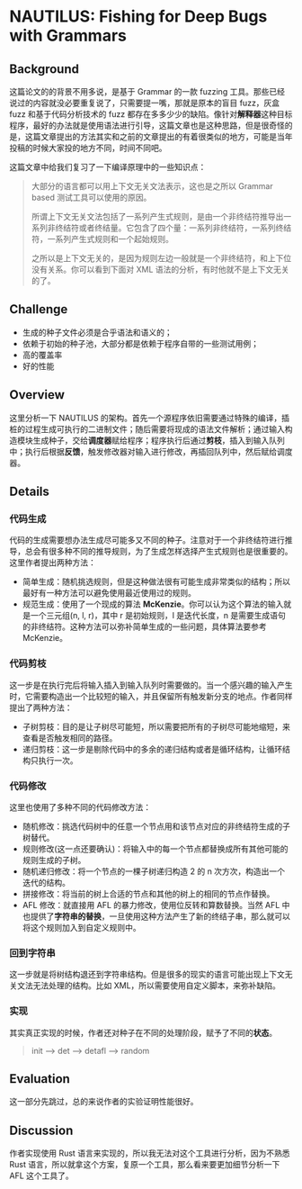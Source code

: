 # NAUTILUS: Fishing for Deep Bugs with Grammars

## Background

这篇论文的的背景不用多说，是基于 Grammar 的一款 fuzzing 工具。那些已经说过的内容就没必要重复说了，只需要提一嘴，那就是原本的盲目 fuzz，灰盒 fuzz 和基于代码分析技术的 fuzz 都存在多多少少的缺陷。像针对**解释器**这种目标程序，最好的办法就是使用语法进行引导，这篇文章也是这种思路，但是很奇怪的是，这篇文章提出的方法其实和之前的文章提出的有着很类似的地方，可能是当年投稿的时候大家投的地方不同，时间不同吧。

这篇文章中给我们复习了一下编译原理中的一些知识点：

> 大部分的语言都可以用上下文无关文法表示，这也是之所以 Grammar based 测试工具可以使用的原因。
>
> 所谓上下文无关文法包括了一系列产生式规则，是由一个非终结符推导出一系列非终结符或者终结量。它包含了四个量：一系列非终结符，一系列终结符，一系列产生式规则和一个起始规则。
>
> 之所以是上下文无关的，是因为规则左边一般就是一个非终结符，和上下位没有关系。你可以看到下面对 XML 语法的分析，有时他就不是上下文无关的了。

## Challenge

* 生成的种子文件必须是合乎语法和语义的；
* 依赖于初始的种子池，大部分都是依赖于程序自带的一些测试用例；
* 高的覆盖率
* 好的性能

## Overview

这里分析一下 NAUTILUS 的架构。首先一个源程序依旧需要通过特殊的编译，插桩的过程生成可执行的二进制文件；随后需要将现成的语法文件解析；通过输入构造模块生成种子，交给**调度器**赋给程序；程序执行后通过**剪枝**，插入到输入队列中；执行后根据**反馈**，触发修改器对输入进行修改，再插回队列中，然后赋给调度器。

## Details

### 代码生成

代码的生成需要想办法生成尽可能多又不同的种子。注意对于一个非终结符进行推导，总会有很多种不同的推导规则，为了生成怎样选择产生式规则也是很重要的。这里作者提出两种方法：

* 简单生成：随机挑选规则，但是这种做法很有可能生成非常类似的结构；所以最好有一种方法可以避免使用最近使用过的规则。
* 规范生成：使用了一个现成的算法 **McKenzie**。你可以认为这个算法的输入就是一个三元组(n, l, r)，其中 r 是初始规则，l 是迭代长度，n 是需要生成语句的非终结符。这种方法可以弥补简单生成的一些问题，具体算法要参考 McKenzie。

### 代码剪枝

这一步是在执行完后将输入插入到输入队列时需要做的。当一个感兴趣的输入产生时，它需要构造出一个比较短的输入，并且保留所有触发新分支的地点。作者同样提出了两种方法：

* 子树剪枝：目的是让子树尽可能短，所以需要把所有的子树尽可能地缩短，来查看是否触发相同的路径。
* 递归剪枝：这一步是剔除代码中的多余的递归结构或者是循环结构，让循环结构只执行一次。

### 代码修改

这里也使用了多种不同的代码修改方法：

* 随机修改：挑选代码树中的任意一个节点用和该节点对应的非终结符生成的子树替代。
* 规则修改(这一点还要确认)：将输入中的每一个节点都替换成所有其他可能的规则生成的子树。
* 随机递归修改：将一个节点的一棵子树递归构造 2 的 n 次方次，构造出一个迭代的结构。
* 拼接修改：将当前的树上合适的节点和其他的树上的相同的节点作替换。
* AFL 修改：就直接用 AFL 的暴力修改，使用位反转和算数替换。当然 AFL 中也提供了**字符串的替换**，一旦使用这种方法产生了新的终结子串，那么就可以将这个规则加入到自定义规则中。

### 回到字符串

这一步就是将树结构退还到字符串结构。但是很多的现实的语言可能出现上下文无关文法无法处理的结构。比如 XML，所以需要使用自定义脚本，来弥补缺陷。

### 实现

其实真正实现的时候，作者还对种子在不同的处理阶段，赋予了不同的**状态**。

> init --> det --> detafl --> random

## Evaluation

这一部分先跳过，总的来说作者的实验证明性能很好。

## Discussion

作者实现使用 Rust 语言来实现的，所以我无法对这个工具进行分析，因为不熟悉 Rust 语言，所以就拿这个方案，复原一个工具，那么看来要更加细节分析一下 AFL 这个工具了。





